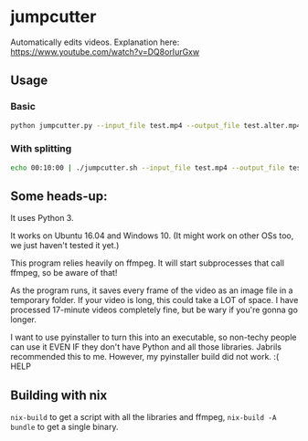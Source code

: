 # jumpcutter
Automatically edits videos. Explanation here: https://www.youtube.com/watch?v=DQ8orIurGxw

## Usage

### Basic

```sh
python jumpcutter.py --input_file test.mp4 --output_file test.alter.mp4 --sounded_speed 1 --silent_speed 999999 --frame_margin 2 --frame_rate 24
```

### With splitting

```sh
echo 00:10:00 | ./jumpcutter.sh --input_file test.mp4 --output_file test.alter.mp4 --sounded_speed 1 --silent_speed 999999 --frame_margin 2 --frame_rate 24
```

## Some heads-up:

It uses Python 3.

It works on Ubuntu 16.04 and Windows 10. (It might work on other OSs too, we just haven't tested it yet.)

This program relies heavily on ffmpeg. It will start subprocesses that call ffmpeg, so be aware of that!

As the program runs, it saves every frame of the video as an image file in a
temporary folder. If your video is long, this could take a LOT of space.
I have processed 17-minute videos completely fine, but be wary if you're gonna go longer.

I want to use pyinstaller to turn this into an executable, so non-techy people
can use it EVEN IF they don't have Python and all those libraries. Jabrils 
recommended this to me. However, my pyinstaller build did not work. :( HELP

## Building with nix
`nix-build` to get a script with all the libraries and ffmpeg, `nix-build -A bundle` to get a single binary.
